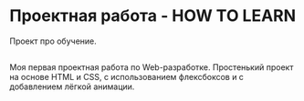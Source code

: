 # Проектная работа - HOW TO LEARN
Проект про обучение.

##
Моя первая проектная работа по Web-разработке. Простенький проект на основе HTML и CSS, с использованием флексбоксов и с добавлением лёгкой анимации.
